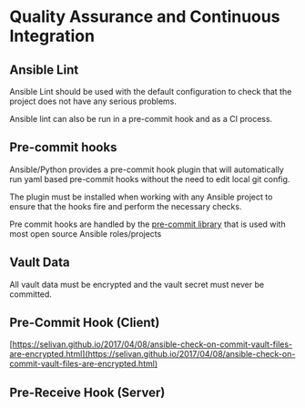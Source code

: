 # Quality Assurance and Continuous Integration

## Ansible Lint

Ansible Lint should be used with the default configuration to check that the project does not have any serious problems.

Ansible lint can also be run in a pre-commit hook and as a CI process.


## Pre-commit hooks

Ansible/Python provides a pre-commit hook plugin that will automatically run yaml based pre-commit hooks without the need to edit local git config.

The plugin must be installed when working with any Ansible project to ensure that the hooks fire and perform the necessary checks.

Pre commit hooks are handled by the [pre-commit library](https://pre-commit.com/) that is used with most open source Ansible roles/projects


## Vault Data

All vault data must be encrypted and the vault secret must never be committed.


## Pre-Commit Hook (Client)

[https://selivan.github.io/2017/04/08/ansible-check-on-commit-vault-files-are-encrypted.html](https://selivan.github.io/2017/04/08/ansible-check-on-commit-vault-files-are-encrypted.html)


## Pre-Receive Hook (Server)